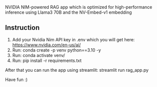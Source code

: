 NVIDIA NIM-powered RAG app which is optimized for high-performance inference using Llama3 70B and the NV-Embed-v1 embedding

## Instruction
1. Add your Nvidia Nim API key in .env which you will get here: https://www.nvidia.com/en-us/ai/
2. Run: conda create -p venv python==3.10 -y
3. Run: conda activate venv/
4. Run: pip install -r requirements.txt

After that you can run the app using streamlit: streamlit run rag_app.py

Have fun :)
